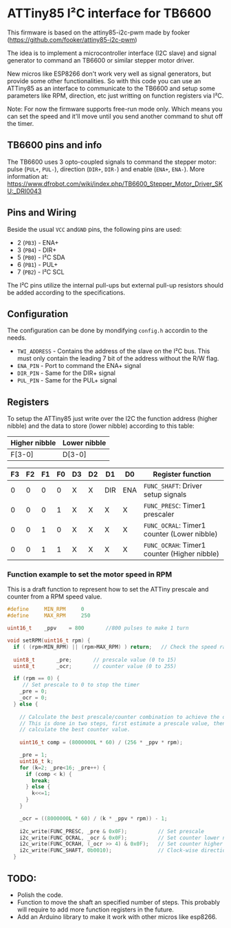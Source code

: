 # ATTiny85 I²C interface for TB6600
This firmware is based on the attiny85-i2c-pwm made by fooker (https://github.com/fooker/attiny85-i2c-pwm)

The idea is to implement a microcontroller interface (I2C slave) and signal generator to command an TB6600 or similar stepper motor driver.

New micros like ESP8266 don't work very well as signal generators, but provide some other functionalities. So with this code you can use an ATTiny85 as an interface to communicate to the TB6600 and setup some parameters like RPM, direction, etc just writting on function registers via I²C.

Note:
For now the firmware supports free-run mode only. Which means you can set the speed and it'll move until you send another command to shut off the timer.

## TB6600 pins and info

The TB6600 uses 3 opto-coupled signals to command the stepper motor: pulse (`PUL+`, `PUL-`), direction (`DIR+`, `DIR-`) and enable (`ENA+`, `ENA-`).
More information at: 
https://www.dfrobot.com/wiki/index.php/TB6600_Stepper_Motor_Driver_SKU:_DRI0043

## Pins and Wiring

Beside the usual `VCC` and`GND` pins, the following pins are used:
* 2 (`PB3`) - ENA+
* 3 (`PB4`) - DIR+
* 5 (`PB0`) - I²C SDA
* 6 (`PB1`) - PUL+
* 7 (`PB2`) - I²C SCL

The I²C pins utilize the internal pull-ups but external pull-up resistors should be added according to the specifications.

## Configuration

The configuration can be done by mondifying `config.h` accordin to the needs.

* `TWI_ADDRESS` - Contains the address of the slave on the I²C bus. This must only contain the leading 7 bit of the address without the R/W flag.
* `ENA_PIN` - Port to command the ENA+ signal
* `DIR_PIN` - Same for the DIR+ signal
* `PUL_PIN` - Same for the PUL+ signal

## Registers

To setup the ATTiny85 just write over the I2C the function address (higher nibble) and the data to store (lower nibble) according to this table:

| Higher nibble | Lower nibble |
|---------------|--------------|
| F[3-0]        | D[3-0]       |
 
| F3 | F2 | F1 | F0 | D3 | D2 | D1 | D0 | Register function                            |
|----|----|----|----|----|----|----|----|----------------------------------------------|
|  0 |  0 |  0 |  0 | X  | X  |DIR |ENA | `FUNC_SHAFT`: Driver setup signals           |
|  0 |  0 |  0 |  1 | X  | X  | X  | X  | `FUNC_PRESC`: Timer1 prescaler               |
|  0 |  0 |  1 |  0 | X  | X  | X  | X  | `FUNC_OCRAL`: Timer1 counter (Lower nibble)  |
|  0 |  0 |  1 |  1 | X  | X  | X  | X  | `FUNC_OCRAH`: Timer1 counter (Higher nibble) |

### Function example to set the motor speed in RPM

This is a draft function to represent how to set the ATTiny prescale and counter from a RPM speed value.

```c++
#define 	MIN_RPM		0
#define 	MAX_RPM		250

uint16_t	_ppv 	= 800		//800 pulses to make 1 turn

void setRPM(uint16_t rpm) {
  if ( (rpm<MIN_RPM) || (rpm>MAX_RPM) ) return;   // Check the speed range...
  
  uint8_t		_pre;		// prescale value (0 to 15)
  uint8_t		_ocr;		// counter value (0 to 255)

  if (rpm == 0) {
     // Set prescale to 0 to stop the timer
    _pre = 0;
    _ocr = 0;
  } else {    
  
    // Calculate the best prescale/counter combination to achieve the desired RPM
    // This is done in two steps, first estimate a prescale value, then use it to
    // calculate the best counter value.
    
    uint16_t comp = (8000000L * 60) / (256 * _ppv * rpm);  

    _pre = 1;
    uint16_t k;
    for (k=2; _pre<16; _pre++) {
      if (comp < k) {
        break;
      } else {
        k<<=1;
      }
    }

    _ocr = ((8000000L * 60) / (k * _ppv * rpm)) - 1;
        
    i2c_write(FUNC_PRESC, _pre & 0x0F);          // Set prescale
    i2c_write(FUNC_OCRAL, _ocr & 0x0F);          // Set counter lower nibble
    i2c_write(FUNC_OCRAH, (_ocr >> 4) & 0x0F);   // Set counter higher nibble (Timer enabled now)
    i2c_write(FUNC_SHAFT, 0b0010);               // Clock-wise direction '1' & Enable driver '0'
  }
```

## TODO:
* Polish the code.
* Function to move the shaft an specified number of steps. This probably will require to add more function registers in the future.
* Add an Arduino library to make it work with other micros like esp8266.
